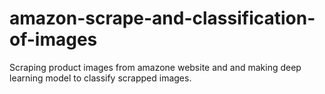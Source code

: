 # amazon-scrape-and-classification-of-images
Scraping product images from amazone website and and making deep learning model to classify scrapped images.
